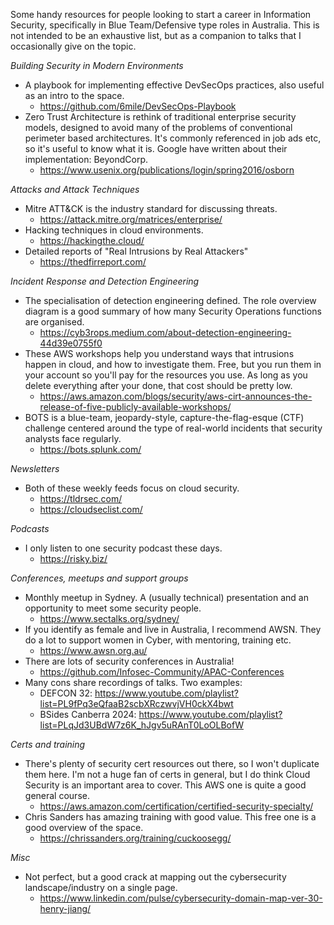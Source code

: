Some handy resources for people looking to start a career in Information Security, specifically in Blue Team/Defensive type roles in Australia. This is not intended to be an exhaustive list, but as a companion to talks that I occasionally give on the topic.

*Building Security in Modern Environments*
- A playbook for implementing effective DevSecOps practices, also useful as an intro to the space.
    - https://github.com/6mile/DevSecOps-Playbook
- Zero Trust Architecture is rethink of traditional enterprise security models, designed to avoid many of the problems of conventional perimeter based architectures.
It's commonly referenced in job ads etc, so it's useful to know what it is. Google have written about their implementation: BeyondCorp.
    - https://www.usenix.org/publications/login/spring2016/osborn

*Attacks and Attack Techniques*
- Mitre ATT&CK is the industry standard for discussing threats.
    - https://attack.mitre.org/matrices/enterprise/
- Hacking techniques in cloud environments.
    - https://hackingthe.cloud/
- Detailed reports of "Real Intrusions by Real Attackers"
    - https://thedfirreport.com/

*Incident Response and Detection Engineering*
- The specialisation of detection engineering defined. The role overview diagram is a good summary of how many Security Operations functions are organised.
    - https://cyb3rops.medium.com/about-detection-engineering-44d39e0755f0
- These AWS workshops help you understand ways that intrusions happen in cloud, and how to investigate them. Free, but you run them in your account so you'll pay for the resources you use. As long as you delete everything after your done, that cost should be pretty low.
    - https://aws.amazon.com/blogs/security/aws-cirt-announces-the-release-of-five-publicly-available-workshops/
- BOTS is a blue-team, jeopardy-style, capture-the-flag-esque (CTF) challenge centered around the type of real-world incidents that security analysts face regularly.
    - https://bots.splunk.com/

*Newsletters*
- Both of these weekly feeds focus on cloud security.
    - https://tldrsec.com/
    - https://cloudseclist.com/

*Podcasts*
- I only listen to one security podcast these days.
    - https://risky.biz/

*Conferences, meetups and support groups*
- Monthly meetup in Sydney. A (usually technical) presentation and an opportunity to meet some security people.
    - https://www.sectalks.org/sydney/
- If you identify as female and live in Australia, I recommend AWSN. They do a lot to support women in Cyber, with mentoring, training etc.
    - https://www.awsn.org.au/
- There are lots of security conferences in Australia!
    - https://github.com/Infosec-Community/APAC-Conferences
- Many cons share recordings of talks. Two examples:
    - DEFCON 32: https://www.youtube.com/playlist?list=PL9fPq3eQfaaB2scbXRczwvjVH0ckX4bwt
    - BSides Canberra 2024: https://www.youtube.com/playlist?list=PLqJd3UBdW7z6K_hJgv5uRAnT0LoOLBofW

*Certs and training*
- There's plenty of security cert resources out there, so I won't duplicate them here. I'm not a huge fan of certs in general, but I do think Cloud Security is an important area to cover. This AWS one is quite a good general course.
    - https://aws.amazon.com/certification/certified-security-specialty/
- Chris Sanders has amazing training with good value. This free one is a good overview of the space.
    - https://chrissanders.org/training/cuckoosegg/

*Misc*
- Not perfect, but a good crack at mapping out the cybersecurity landscape/industry on a single page.
    - https://www.linkedin.com/pulse/cybersecurity-domain-map-ver-30-henry-jiang/


